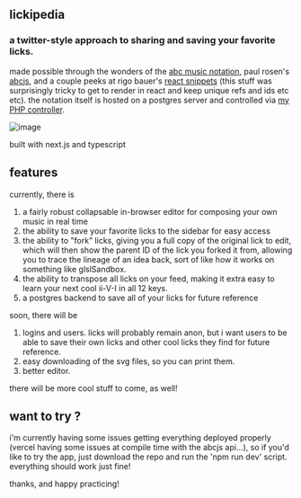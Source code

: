 ## lickipedia 
### a twitter-style approach to sharing and saving your favorite licks.

made possible through the wonders of the [abc music notation](https://abcnotation.com/), paul rosen's [abcjs](https://github.com/paulrosen/abcjs), and a couple peeks at rigo bauer's [react snippets](https://github.com/rigobauer/react-abcjs) (this stuff was surprisingly tricky to get to render in react and keep unique refs and ids etc etc). the notation itself is hosted on a postgres server and controlled via [my PHP controller](https://github.com/sqrtM/lickiPHPedia).

![image](https://user-images.githubusercontent.com/79169638/199057720-836f78f7-b2f9-416e-adcd-e06d7c387581.png)

built with next.js and typescript

## features 
currently, there is 
1. a fairly robust collapsable in-browser editor for composing your own music in real time
2. the ability to save your favorite licks to the sidebar for easy access
3. the ability to "fork" licks, giving you a full copy of the original lick to edit, which will then show the parent ID of the lick you forked it from, allowing you to trace the lineage of an idea back, sort of like how it works on something like glslSandbox.
4. the ability to transpose all licks on your feed, making it extra easy to learn your next cool ii-V-I in all 12 keys.
5. a postgres backend to save all of your licks for future reference

soon, there will be 
1. logins and users. licks will probably remain anon, but i want users to be able to save their own licks and other cool licks they find for future reference.
2. easy downloading of the svg files, so you can print them.
3. better editor.

there will be more cool stuff to come, as well!

## want to try ? 
i'm currently having some issues getting everything deployed properly (vercel having some issues at compile time with the abcjs api...), so if you'd like to try the app, just download the repo and run the 'npm run dev' script. everything should work just fine!

thanks, and happy practicing! 
